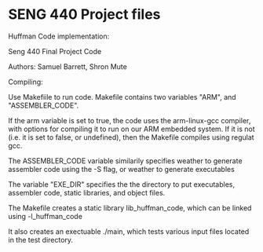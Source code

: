 # SENG 440 Project files

Huffman Code implementation:

Seng 440 Final Project Code

Authors: Samuel Barrett, Shron Mute


Compiling:

Use Makefiile to run code. Makefile contains two variables "ARM", and "ASSEMBLER_CODE".

If the arm variable is set to true, the code uses the arm-linux-gcc compiler, with options for compiling it to run on our ARM embedded system. If it is not (i.e. it is set to false, or undefined), then the Makefile compiles using regulat gcc.

The ASSEMBLER_CODE variable similarily specifies weather to generate assembler code using the -S flag, or weather to generate executables

The variable "EXE_DIR" specifies the the directory to put executables, assembler code, static libraries, and object files.

The Makefile creates a static library lib_huffman_code, which can be linked using -l_huffman_code

It also creates an exectuable ./main, which tests various input files located in the test directory.
